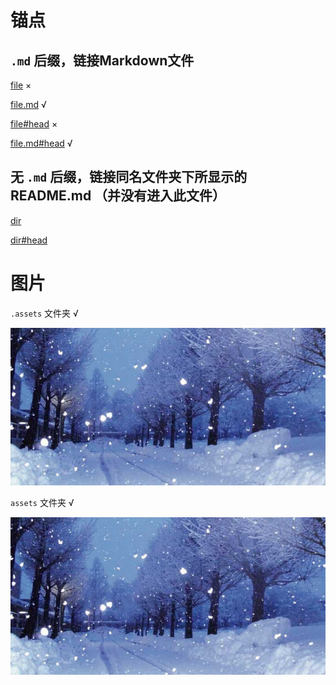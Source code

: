 # 锚点

## `.md` 后缀，链接Markdown文件

[file](file) ×

[file.md](file.md) √

[file#head](file#head) ×

[file.md#head](file.md#head) √



## 无 `.md` 后缀，链接同名文件夹下所显示的 README.md （并没有进入此文件）

[dir](dir)

[dir#head](dir#head)



# 图片
`.assets` 文件夹 √

![yuki](.assets/img.jpg)

`assets` 文件夹 √

![yuki](assets/img.jpg)

